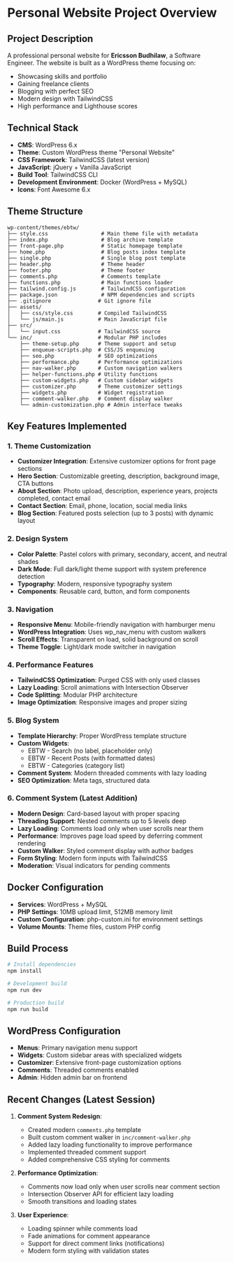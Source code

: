 # Personal Website Project Overview

## Project Description
A professional personal website for **Ericsson Budhilaw**, a Software Engineer. The website is built as a WordPress theme focusing on:
- Showcasing skills and portfolio
- Gaining freelance clients
- Blogging with perfect SEO
- Modern design with TailwindCSS
- High performance and Lighthouse scores

## Technical Stack
- **CMS**: WordPress 6.x
- **Theme**: Custom WordPress theme "Personal Website" 
- **CSS Framework**: TailwindCSS (latest version)
- **JavaScript**: jQuery + Vanilla JavaScript
- **Build Tool**: TailwindCSS CLI
- **Development Environment**: Docker (WordPress + MySQL)
- **Icons**: Font Awesome 6.x

## Theme Structure
```
wp-content/themes/ebtw/
├── style.css                 # Main theme file with metadata
├── index.php                 # Blog archive template
├── front-page.php            # Static homepage template  
├── home.php                  # Blog posts index template
├── single.php                # Single blog post template
├── header.php                # Theme header
├── footer.php                # Theme footer
├── comments.php              # Comments template
├── functions.php             # Main functions loader
├── tailwind.config.js        # TailwindCSS configuration
├── package.json              # NPM dependencies and scripts
├── .gitignore               # Git ignore file
├── assets/
│   ├── css/style.css        # Compiled TailwindCSS
│   └── js/main.js           # Main JavaScript file
├── src/
│   └── input.css            # TailwindCSS source
└── inc/                     # Modular PHP includes
    ├── theme-setup.php      # Theme support and setup
    ├── enqueue-scripts.php  # CSS/JS enqueuing
    ├── seo.php              # SEO optimizations
    ├── performance.php      # Performance optimizations  
    ├── nav-walker.php       # Custom navigation walkers
    ├── helper-functions.php # Utility functions
    ├── custom-widgets.php   # Custom sidebar widgets
    ├── customizer.php       # Theme customizer settings
    ├── widgets.php          # Widget registration
    ├── comment-walker.php   # Comment display walker
    └── admin-customization.php # Admin interface tweaks
```

## Key Features Implemented

### 1. Theme Customization
- **Customizer Integration**: Extensive customizer options for front page sections
- **Hero Section**: Customizable greeting, description, background image, CTA buttons
- **About Section**: Photo upload, description, experience years, projects completed, contact email
- **Contact Section**: Email, phone, location, social media links
- **Blog Section**: Featured posts selection (up to 3 posts) with dynamic layout

### 2. Design System
- **Color Palette**: Pastel colors with primary, secondary, accent, and neutral shades
- **Dark Mode**: Full dark/light theme support with system preference detection
- **Typography**: Modern, responsive typography system
- **Components**: Reusable card, button, and form components

### 3. Navigation
- **Responsive Menu**: Mobile-friendly navigation with hamburger menu
- **WordPress Integration**: Uses wp_nav_menu with custom walkers
- **Scroll Effects**: Transparent on load, solid background on scroll
- **Theme Toggle**: Light/dark mode switcher in navigation

### 4. Performance Features
- **TailwindCSS Optimization**: Purged CSS with only used classes
- **Lazy Loading**: Scroll animations with Intersection Observer
- **Code Splitting**: Modular PHP architecture
- **Image Optimization**: Responsive images and proper sizing

### 5. Blog System
- **Template Hierarchy**: Proper WordPress template structure
- **Custom Widgets**: 
  - EBTW - Search (no label, placeholder only)
  - EBTW - Recent Posts (with formatted dates)
  - EBTW - Categories (category list)
- **Comment System**: Modern threaded comments with lazy loading
- **SEO Optimization**: Meta tags, structured data

### 6. Comment System (Latest Addition)
- **Modern Design**: Card-based layout with proper spacing
- **Threading Support**: Nested comments up to 5 levels deep
- **Lazy Loading**: Comments load only when user scrolls near them
- **Performance**: Improves page load speed by deferring comment rendering
- **Custom Walker**: Styled comment display with author badges
- **Form Styling**: Modern form inputs with TailwindCSS
- **Moderation**: Visual indicators for pending comments

## Docker Configuration
- **Services**: WordPress + MySQL
- **PHP Settings**: 10MB upload limit, 512MB memory limit
- **Custom Configuration**: php-custom.ini for environment settings
- **Volume Mounts**: Theme files, custom PHP config

## Build Process
```bash
# Install dependencies
npm install

# Development build
npm run dev

# Production build  
npm run build
```

## WordPress Configuration
- **Menus**: Primary navigation menu support
- **Widgets**: Custom sidebar areas with specialized widgets
- **Customizer**: Extensive front-page customization options
- **Comments**: Threaded comments enabled
- **Admin**: Hidden admin bar on frontend

## Recent Changes (Latest Session)
1. **Comment System Redesign**:
   - Created modern `comments.php` template
   - Built custom comment walker in `inc/comment-walker.php`
   - Added lazy loading functionality to improve performance
   - Implemented threaded comment support
   - Added comprehensive CSS styling for comments

2. **Performance Optimization**:
   - Comments now load only when user scrolls near comment section
   - Intersection Observer API for efficient lazy loading
   - Smooth transitions and loading states

3. **User Experience**:
   - Loading spinner while comments load
   - Fade animations for comment appearance
   - Support for direct comment links (notifications)
   - Modern form styling with validation states
